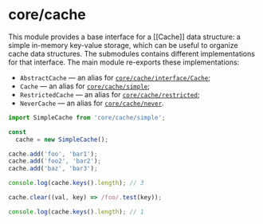 # core/cache

This module provides a base interface for a [[Cache]] data structure: a simple in-memory key-value storage, which can be useful to organize cache data structures.
The submodules contains different implementations for that interface. The main module re-exports these implementations:

* `AbstractCache` — an alias for [`core/cache/interface/Cache`]((src_core_cache_interface.html));
* `Cache` — an alias for [`core/cache/simple`](src_core_cache_simple_index.html);
* `RestrictedCache` — an alias for [`core/cache/restricted`](src_core_cache_restricted_index.html);
* `NeverCache` — an alias for [`core/cache/never`](src_core_cache_never_index.html).

```js
import SimpleCache from 'core/cache/simple';

const
  cache = new SimpleCache();

cache.add('foo', 'bar1');
cache.add('foo2', 'bar2');
cache.add('baz', 'bar3');

console.log(cache.keys().length); // 3

cache.clear((val, key) => /foo/.test(key));

console.log(cache.keys().length); // 1
```

